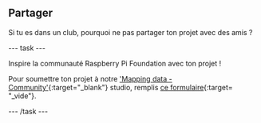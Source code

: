 ## Partager

Si tu es dans un club, pourquoi ne pas partager ton projet avec des amis ?

--- task ---

Inspire la communauté Raspberry Pi Foundation avec ton projet !

Pour soumettre ton projet à notre ['Mapping data - Community'](https://wke.lt/w/s/E9LnpL){:target="_blank"} studio, remplis [ce formulaire](https://form.raspberrypi.org/f/community-project-submissions){:target= "_vide"}.

--- /task ---
